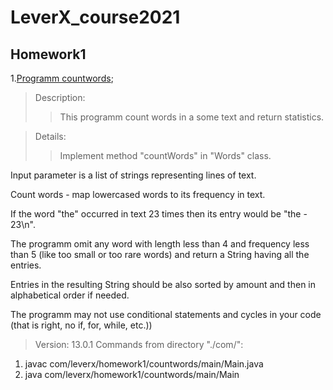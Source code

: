 # LeverX_course2021

## Homework1

1.[Programm countwords](https://github.com/lipik75/LeverX_course2021/tree/master/src/main/java/com/leverx/homework1/countwords);

>Description:
>>This programm count words in a some text and return statistics.

>Details:
>>Implement  method "countWords" in "Words" class.

Input parameter is a list of strings representing lines of text.

Count words - map lowercased words to its frequency in text.

If the word "the" occurred in text 23 times then its entry would be "the - 23\n".

The programm omit any word with length less than 4 and frequency less than 5 (like too small or too rare words) and return a String having all the entries.

Entries in the resulting String should be also sorted by amount and then in alphabetical order if needed.

The programm may not use conditional statements and cycles in your code (that is right, no if, for, while, etc.))

>Version: 13.0.1
>Commands from directory "./com/":
1) javac com/leverx/homework1/countwords/main/Main.java
2) java com/leverx/homework1/countwords/main/Main
